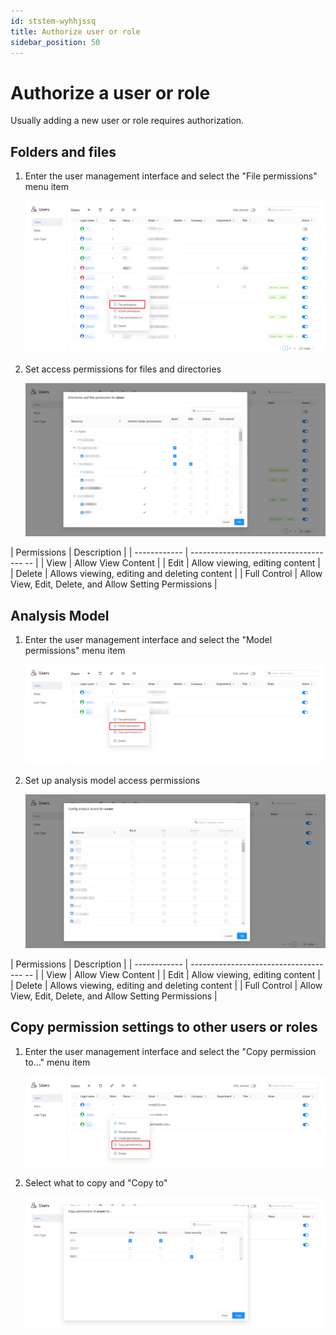 ```yaml
---
id: ststem-wyhhjssq
title: Authorize user or role
sidebar_position: 50
---
```

# Authorize a user or role

Usually adding a new user or role requires authorization.

## Folders and files

1. Enter the user management interface and select the "File permissions" menu item

   ![image-20230131164654471](../../../static/img/en/datafor/system/image-20230131164654471.png)


2. Set access permissions for files and directories

   ![image-20230131164848649](../../../static/img/en/datafor/system/image-20230131164848649.png)

| Permissions | Description |
| ------------ | ------------------------------------ -- |
| View | Allow View Content |
| Edit | Allow viewing, editing content |
| Delete | Allows viewing, editing and deleting content |
| Full Control | Allow View, Edit, Delete, and Allow Setting Permissions |




## Analysis Model

1. Enter the user management interface and select the "Model permissions" menu item

   ![image-20230131165004356](../../../static/img/en/datafor/system/image-20230131165004356.png)


2. Set up analysis model access permissions

   ![image-20230131165109868](../../../static/img/en/datafor/system/image-20230131165109868.png)

| Permissions | Description |
| ------------ | ------------------------------------ -- |
| View | Allow View Content |
| Edit | Allow viewing, editing content |
| Delete | Allows viewing, editing and deleting content |
| Full Control | Allow View, Edit, Delete, and Allow Setting Permissions |


## Copy permission settings to other users or roles

1. Enter the user management interface and select the "Copy permission to..." menu item

   ![image-20230131165206581](../../../static/img/en/datafor/system/image-20230131165206581.png)

2. Select what to copy and "Copy to"

   ![image-20230131165241951](../../../static/img/en/datafor/system/image-20230131165241951.png)
